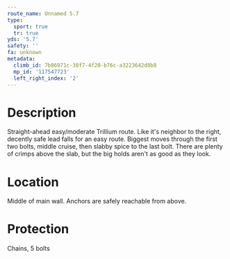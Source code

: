 ```yaml
---
route_name: Unnamed 5.7
type:
  sport: true
  tr: true
yds: '5.7'
safety: ''
fa: unknown
metadata:
  climb_id: 7b86971c-38f7-4f20-b76c-a3223642d8b8
  mp_id: '117547723'
  left_right_index: '2'
---
```

# Description
Straight-ahead easy/moderate Trillium route. Like it's neighbor to the right, decently safe lead falls for an easy route. Biggest moves through the first two bolts, middle cruise, then slabby spice to the last bolt. There are plenty of crimps above the slab, but the big holds aren't as good as they look.

# Location
Middle of main wall. Anchors are safely reachable from above.

# Protection
Chains, 5 bolts
